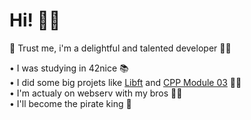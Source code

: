 # Hi! 👋🏼

🌱 Trust me, i'm a delightful and talented developer 👍🏼  

• I was studying in 42nice 📚  
• I did some big projets like [Libft](https://github/noalexan/Libft) and [CPP Module 03](https://github.com/noalexan/Piscine-CPP/tree/main/CPP-Module-03) 🤌🏼  
• I'm actualy on webserv with my bros 💪🏼  
• I'll become the pirate king 👑  